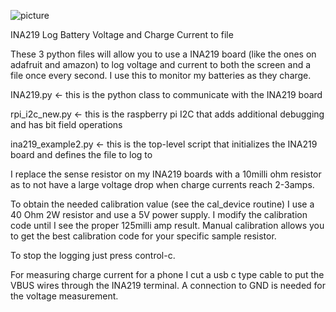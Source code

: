 ![picture](https://cdn-learn.adafruit.com/assets/assets/000/002/452/medium800/adafruit_products_ID904_LRG.jpg)

INA219 Log Battery Voltage and Charge Current to file

These 3 python files will allow you to use a INA219 board (like the ones on adafruit and amazon) to log voltage and current to both the screen and a file once every second.
I use this to monitor my batteries as they charge.

INA219.py          <- this is the python class to communicate with the INA219 board

rpi_i2c_new.py     <- this is the raspberry pi I2C that adds additional debugging and has bit field operations

ina219_example2.py <- this is the top-level script that initializes the INA219 board and defines the file to log to

I replace the sense resistor on my INA219 boards with a 10milli ohm resistor as to not have a large voltage drop when charge currents reach 2-3amps.

To obtain the needed calibration value (see the cal_device routine) I use a 40 Ohm 2W resistor and use a 5V power supply. I modify the calibration code until I see the proper 125milli amp result.
Manual calibration allows you to get the best calibration code for your specific sample resistor.

To stop the logging just press control-c.

For measuring charge current for a phone I cut a usb c type cable to put the VBUS wires through the INA219 terminal. A connection to GND is needed for the voltage measurement.

